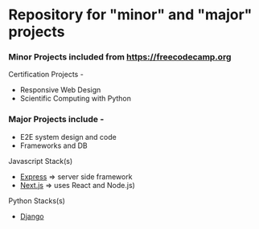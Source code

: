 # Repository for "minor" and "major" projects
### Minor Projects included from https://freecodecamp.org

Certification Projects -
+ Responsive Web Design
+ Scientific Computing with Python

### Major Projects include -
+ E2E system design and code
+ Frameworks and DB

Javascript Stack(s)
+ [Express](https://expressjs.com) => server side framework
+ [Next.js](https://nextjs.org) => uses React and Node.js)

Python Stacks(s)
+ [Django](https://www.djangoproject.com/start/)
